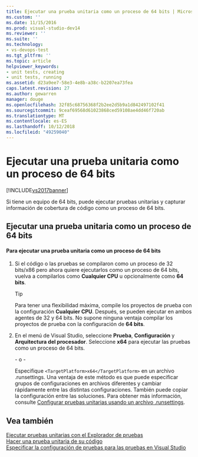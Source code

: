 ```yaml
---
title: Ejecutar una prueba unitaria como un proceso de 64 bits | Microsoft Docs
ms.custom: ''
ms.date: 11/15/2016
ms.prod: visual-studio-dev14
ms.reviewer: ''
ms.suite: ''
ms.technology:
- vs-devops-test
ms.tgt_pltfrm: ''
ms.topic: article
helpviewer_keywords:
- unit tests, creating
- unit tests, running
ms.assetid: d23a9ee7-58e3-4e8b-a38c-b2207ea73fea
caps.latest.revision: 27
ms.author: gewarren
manager: douge
ms.openlocfilehash: 32f85c68756368f2b2ee2d5b9a1d842497102f41
ms.sourcegitcommit: 9ceaf69568d61023868ced59108ae4dd46f720ab
ms.translationtype: MT
ms.contentlocale: es-ES
ms.lasthandoff: 10/12/2018
ms.locfileid: "49259040"
---
```

# <a name="run-a-unit-test-as-a-64-bit-process"></a>Ejecutar una prueba unitaria como un proceso de 64 bits
[!INCLUDE[vs2017banner](../includes/vs2017banner.md)]

Si tiene un equipo de 64 bits, puede ejecutar pruebas unitarias y capturar información de cobertura de código como un proceso de 64 bits.  
  
## <a name="running-a-unit-test-as-a-64-bit-process"></a>Ejecutar una prueba unitaria como un proceso de 64 bits  
  
#### <a name="to-run-a-unit-test-as-a-64-bit-process"></a>Para ejecutar una prueba unitaria como un proceso de 64 bits  
  
1.  Si el código o las pruebas se compilaron como un proceso de 32 bits/x86 pero ahora quiere ejecutarlos como un proceso de 64 bits, vuelva a compilarlos como **Cualquier CPU** u opcionalmente como **64 bits**.  
  
    > [!TIP]
    >  Para tener una flexibilidad máxima, compile los proyectos de prueba con la configuración **Cualquier CPU**. Después, se pueden ejecutar en ambos agentes de 32 y 64 bits. No supone ninguna ventaja compilar los proyectos de prueba con la configuración de **64 bits**.  
  
2.  En el menú de Visual Studio, seleccione **Prueba**, **Configuración** y **Arquitectura del procesador**. Seleccione **x64** para ejecutar las pruebas como un proceso de 64 bits.  
  
     \- o -  
  
     Especifique `<TargetPlatform>x64</TargetPlatform>` en un archivo .runsettings. Una ventaja de este método es que puede especificar grupos de configuraciones en archivos diferentes y cambiar rápidamente entre las distintas configuraciones. También puede copiar la configuración entre las soluciones. Para obtener más información, consulte [Configurar pruebas unitarias usando un archivo .runsettings](../test/configure-unit-tests-by-using-a-dot-runsettings-file.md).  
  
## <a name="see-also"></a>Vea también  
 [Ejecutar pruebas unitarias con el Explorador de pruebas](../test/run-unit-tests-with-test-explorer.md)   
 [Hacer una prueba unitaria de su código](../test/unit-test-your-code.md)   
 [Especificar la configuración de pruebas para las pruebas en Visual Studio](http://msdn.microsoft.com/library/0c15317e-80c6-4317-aed3-82b8e15e3901)



